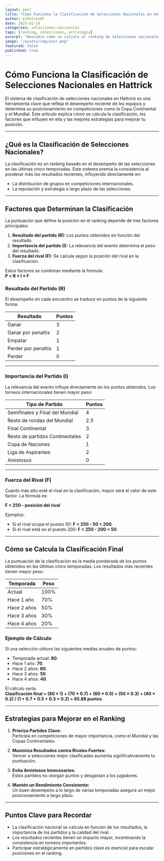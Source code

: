 ```yaml
---
layout: post
title: "Cómo Funciona la Clasificación de Selecciones Nacionales en Hattrick"
author: elPatronHT
date: 2025-01-14
categories: selecciones-nacionales
tags: [ranking, selecciones, estrategia]
excerpt: "Descubre cómo se calcula el ranking de selecciones nacionales y qué estrategias usar para mejorar tu posición."
image: "/assets/img/user.png"
featured: false
published: true
---
```


# Cómo Funciona la Clasificación de Selecciones Nacionales en Hattrick

El sistema de clasificación de selecciones nacionales en Hattrick es una herramienta clave que refleja el desempeño reciente de los equipos y determina su posicionamiento en competiciones como la Copa Continental y el Mundial. Este artículo explica cómo se calcula la clasificación, los factores que influyen en ella y las mejores estrategias para mejorar tu posición.

---

## ¿Qué es la Clasificación de Selecciones Nacionales?

La clasificación es un ranking basado en el desempeño de las selecciones en las últimas cinco temporadas. Este sistema premia la consistencia al ponderar más los resultados recientes, influyendo directamente en:

- La distribución de grupos en competiciones internacionales.
- La reputación y estrategia a largo plazo de las selecciones.

---

## Factores que Determinan la Clasificación

La puntuación que define la posición en el ranking depende de tres factores principales:

1. **Resultado del partido (R):** Los puntos obtenidos en función del resultado.
2. **Importancia del partido (I):** La relevancia del evento determina el peso del resultado.
3. **Fuerza del rival (F):** Se calcula según la posición del rival en la clasificación.

Estos factores se combinan mediante la fórmula:  
**P = R × I × F**

### Resultado del Partido (R)

El desempeño en cada encuentro se traduce en puntos de la siguiente forma:

| **Resultado**       | **Puntos** |
| ------------------- | ---------- |
| Ganar               | 3          |
| Ganar por penaltis  | 2          |
| Empatar             | 1          |
| Perder por penaltis | 1          |
| Perder              | 0          |

---

### Importancia del Partido (I)

La relevancia del evento influye directamente en los puntos obtenidos. Los torneos internacionales tienen mayor peso:

| **Tipo de Partido**             | **Puntos** |
| ------------------------------- | ---------- |
| Semifinales y Final del Mundial | 4          |
| Resto de rondas del Mundial     | 2.5        |
| Final Continental               | 3          |
| Resto de partidos Continentales | 2          |
| Copa de Naciones                | 1          |
| Liga de Aspirantes              | 2          |
| Amistosos                       | 0          |

---

### Fuerza del Rival (F)

Cuanto más alto esté el rival en la clasificación, mayor será el valor de este factor. La fórmula es:

**F = 250 - posición del rival**

Ejemplos:

- Si el rival ocupa el puesto 50: **F = 250 - 50 = 200**.
- Si el rival está en el puesto 200: **F = 250 - 200 = 50**.

---

## Cómo se Calcula la Clasificación Final

La puntuación de la clasificación es la media ponderada de los puntos obtenidos en las últimas cinco temporadas. Los resultados más recientes tienen mayor peso:

| **Temporada** | **Peso** |
| ------------- | -------- |
| Actual        | 100%     |
| Hace 1 año    | 70%      |
| Hace 2 años   | 50%      |
| Hace 3 años   | 30%      |
| Hace 4 años   | 20%      |

### Ejemplo de Cálculo

Si una selección obtuvo las siguientes medias anuales de puntos:

- Temporada actual: **80**.
- Hace 1 año: **70**.
- Hace 2 años: **60**.
- Hace 3 años: **50**.
- Hace 4 años: **40**.

El cálculo sería:  
**Clasificación final = (80 × 1) + (70 × 0.7) + (60 × 0.5) + (50 × 0.3) + (40 × 0.2) / (1 + 0.7 + 0.5 + 0.3 + 0.2) = 65.88 puntos**.

---

## Estrategias para Mejorar en el Ranking

1. **Prioriza Partidos Clave:**  
   Participa en competiciones de mayor importancia, como el Mundial y las Copas Continentales.

2. **Maximiza Resultados contra Rivales Fuertes:**  
   Vencer a selecciones mejor clasificadas aumenta significativamente tu puntuación.

3. **Evita Amistosos Innecesarios:**  
   Estos partidos no otorgan puntos y desgastan a los jugadores.

4. **Mantén un Rendimiento Consistente:**  
   Un buen desempeño a lo largo de varias temporadas asegura un mejor posicionamiento a largo plazo.

---

## Puntos Clave para Recordar

- La clasificación nacional se calcula en función de los resultados, la importancia de los partidos y la calidad del rival.
- Los resultados recientes tienen un impacto mayor, incentivando la consistencia en torneos importantes.
- Participar estratégicamente en partidos clave es esencial para escalar posiciones en el ranking.
